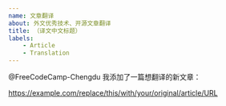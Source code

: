 ```yaml
---
name: 文章翻译
about: 外文优秀技术、开源文章翻译
title: （译文中文标题）
labels:
    - Article
    - Translation
---
```


@FreeCodeCamp-Chengdu 我添加了一篇想翻译的新文章：

https://example.com/replace/this/with/your/original/article/URL